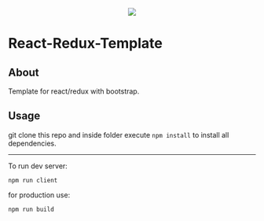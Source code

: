 <p align="center"><img src="https://upload.wikimedia.org/wikipedia/commons/a/a7/React-icon.svg"></p>

# React-Redux-Template

## About

Template for react/redux with bootstrap.

## Usage

git clone this repo and inside folder execute `npm install` to install all dependencies.

---

To run dev server:

`npm run client`

for production use:

`npm run build`
